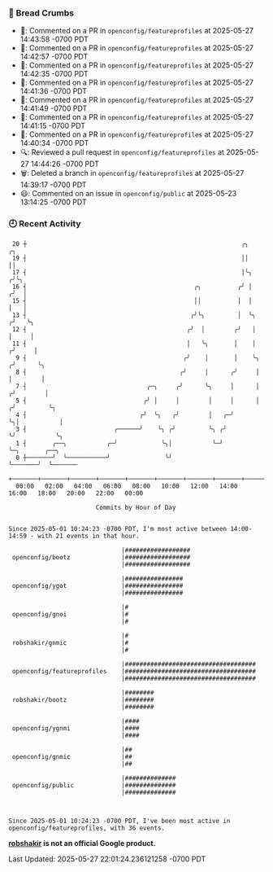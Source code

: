 ### 🍞 Bread Crumbs

 * 💬: Commented on a PR in  `openconfig/featureprofiles` at 2025-05-27 14:43:58 -0700 PDT
 * 💬: Commented on a PR in  `openconfig/featureprofiles` at 2025-05-27 14:42:57 -0700 PDT
 * 💬: Commented on a PR in  `openconfig/featureprofiles` at 2025-05-27 14:42:35 -0700 PDT
 * 💬: Commented on a PR in  `openconfig/featureprofiles` at 2025-05-27 14:41:36 -0700 PDT
 * 💬: Commented on a PR in  `openconfig/featureprofiles` at 2025-05-27 14:41:49 -0700 PDT
 * 💬: Commented on a PR in  `openconfig/featureprofiles` at 2025-05-27 14:41:15 -0700 PDT
 * 💬: Commented on a PR in  `openconfig/featureprofiles` at 2025-05-27 14:40:34 -0700 PDT
 * 🔍: Reviewed a pull request in  `openconfig/featureprofiles` at 2025-05-27 14:44:26 -0700 PDT
 * 🗑: Deleted a branch in `openconfig/featureprofiles` at 2025-05-27 14:39:17 -0700 PDT
 * 😃: Commented on an issue in `openconfig/public` at 2025-05-23 13:14:25 -0700 PDT

### 🕘 Recent Activity
```
 20 ┼                                                           ╭╮           ╭╮
 19 ┤                                                           ││           ││
 17 ┤                                                           │╰╮         ╭╯╰╮
 16 ┤                                              ╭╮          ╭╯ │        ╭╯  │
 15 ┤                                              ││          │  │        │   │
 13 ┤                                             ╭╯╰╮         │  ╰╮      ╭╯   ╰╮
 12 ┤                                            ╭╯  │        ╭╯   │      │     │
 11 ┤                                            │   ╰╮       │    │     ╭╯     │
  9 ┤                                           ╭╯    │       │    ╰╮   ╭╯      ╰╮
  8 ┤                                          ╭╯     │      ╭╯     │   │        │
  7 ┤                                 ╭─╮     ╭╯      ╰╮     │      │  ╭╯        │
  5 ┤                                ╭╯ │     │        │     │      │ ╭╯         ╰╮
  4 ┤                               ╭╯  ╰╮   ╭╯        │   ╭─╯      ╰╮│           │
  3 ┤                        ╭──────╯    ╰╮ ╭╯         ╰╮ ╭╯         ╰╯           ╰╮
  1 ┤       ╭──╮           ╭─╯            ╰╮│           ╰─╯                        ╰─╮       ╭──╮
  0 ┼───────╯  ╰───────────╯               ╰╯                                        ╰───────╯  ╰───────
    +───────+───────+───────+───────+───────+───────+───────+───────+───────+───────+───────+───────+────
  00:00   02:00   04:00   06:00   08:00   10:00   12:00   14:00   16:00   18:00   20:00   22:00   00:00   

						Commits by Hour of Day


Since 2025-05-01 10:24:23 -0700 PDT, I'm most active between 14:00-14:59 - with 21 events in that hour.

```



```
                               |##################
 openconfig/bootz              |##################
                               |##################

                               |################
 openconfig/ygot               |################
                               |################

                               |#
 openconfig/gnoi               |#
                               |#

                               |#
 robshakir/gnmic               |#
                               |#

                               |####################################
 openconfig/featureprofiles    |####################################
                               |####################################

                               |########
 robshakir/bootz               |########
                               |########

                               |####
 openconfig/ygnmi              |####
                               |####

                               |##
 openconfig/gnmic              |##
                               |##

                               |##############
 openconfig/public             |##############
                               |##############



Since 2025-05-01 10:24:23 -0700 PDT, I've been most active in openconfig/featureprofiles, with 36 events.

```
**[robshakir](mailto:robjs@google.com) is not an official Google product.**  


Last Updated: 2025-05-27 22:01:24.236121258 -0700 PDT
